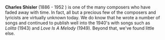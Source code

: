 
**Charles Shisler** (1886 - 1952 ) is one of the many composers who have faded away with time. In fact, all but a precious few of the composers and lyricists are virtually unknown today. We do know that he wrote a number of songs and continued to publish well into the 1940's with songs such as *Lolita* (1943) and *Love Is A Melody* (1949). Beyond that, we've found little else. 



 